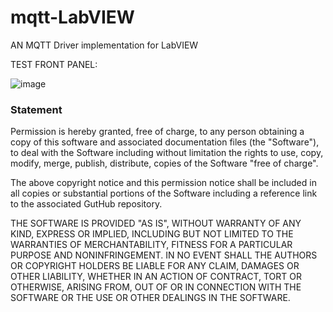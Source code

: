 # mqtt-LabVIEW
AN MQTT Driver implementation for LabVIEW

TEST FRONT PANEL:

![image](https://user-images.githubusercontent.com/8196752/84127745-388d4f00-aa72-11ea-9211-a6ceba54e4ef.png)

### Statement

Permission is hereby granted, free of charge, to any person obtaining a copy of this software and associated documentation files (the "Software"), to deal with the Software including without limitation the rights to use, copy, modify, merge, publish, distribute, copies of the Software "free of charge".

The above copyright notice and this permission notice shall be included in all copies or substantial portions of the Software including a reference link to the associated GutHub repository.

THE SOFTWARE IS PROVIDED "AS IS", WITHOUT WARRANTY OF ANY KIND, EXPRESS OR IMPLIED, INCLUDING BUT NOT LIMITED TO THE WARRANTIES OF MERCHANTABILITY, FITNESS FOR A PARTICULAR PURPOSE AND NONINFRINGEMENT. IN NO EVENT SHALL THE AUTHORS OR COPYRIGHT HOLDERS BE LIABLE FOR ANY CLAIM, DAMAGES OR OTHER LIABILITY, WHETHER IN AN ACTION OF CONTRACT, TORT OR OTHERWISE, ARISING FROM, OUT OF OR IN CONNECTION WITH THE SOFTWARE OR THE USE OR OTHER DEALINGS IN THE SOFTWARE.
